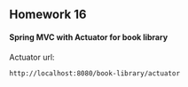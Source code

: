 ## Homework 16

#### Spring MVC with Actuator for book library

Actuator url:
```
http://localhost:8080/book-library/actuator
```